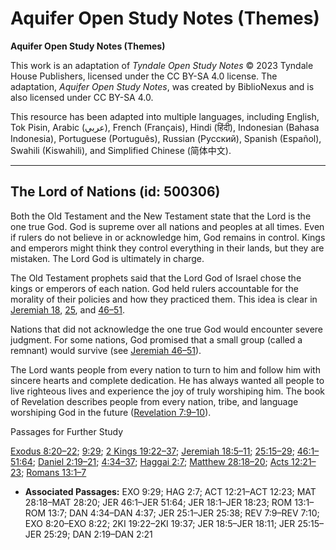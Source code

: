 # Aquifer Open Study Notes (Themes)

**Aquifer Open Study Notes (Themes)**

This work is an adaptation of *Tyndale Open Study Notes* © 2023 Tyndale House Publishers, licensed under the CC BY\-SA 4\.0 license. The adaptation, *Aquifer Open Study Notes*, was created by BiblioNexus and is also licensed under CC BY\-SA 4\.0\.

This resource has been adapted into multiple languages, including English, Tok Pisin, Arabic (عربي), French (Français), Hindi (हिंदी), Indonesian (Bahasa Indonesia), Portuguese (Português), Russian (Русский), Spanish (Español), Swahili (Kiswahili), and Simplified Chinese (简体中文).



--------------------------------

## The Lord of Nations (id: 500306)

Both the Old Testament and the New Testament state that the Lord is the one true God. God is supreme over all nations and peoples at all times. Even if rulers do not believe in or acknowledge him, God remains in control. Kings and emperors might think they control everything in their lands, but they are mistaken. The Lord God is ultimately in charge.

The Old Testament prophets said that the Lord God of Israel chose the kings or emperors of each nation. God held rulers accountable for the morality of their policies and how they practiced them. This idea is clear in [Jeremiah 18](https://ref.ly/Jer18:1-Jer18:23), [25](https://ref.ly/Jer25:1-Jer25:38), and [46–51](https://ref.ly/Jer46:1-Jer51:64).

Nations that did not acknowledge the one true God would encounter severe judgment. For some nations, God promised that a small group (called a remnant) would survive (see [Jeremiah 46–51](https://ref.ly/Jer46:1-Jer51:64)).

The Lord wants people from every nation to turn to him and follow him with sincere hearts and complete dedication. He has always wanted all people to live righteous lives and experience the joy of truly worshiping him. The book of Revelation describes people from every nation, tribe, and language worshiping God in the future ([Revelation 7:9–10](https://ref.ly/Rev7:9-Rev7:10)).

Passages for Further Study

[Exodus 8:20–22](https://ref.ly/Exod8:20-Exod8:22); [9:29](https://ref.ly/Exod9:29); [2 Kings 19:22–37](https://ref.ly/2Kgs19:22-2Kgs19:37); [Jeremiah 18:5–11](https://ref.ly/Jer18:5-Jer18:11); [25:15–29](https://ref.ly/Jer25:15-Jer25:29); [46:1–51:64](https://ref.ly/Jer46:1-Jer51:64); [Daniel 2:19–21](https://ref.ly/Dan2:19-Dan2:21); [4:34–37](https://ref.ly/Dan4:34-Dan4:37); [Haggai 2:7](https://ref.ly/Hag2:7); [Matthew 28:18–20](https://ref.ly/Matt28:18-Matt28:20); [Acts 12:21–23](https://ref.ly/Acts12:21-Acts12:23); [Romans 13:1–7](https://ref.ly/Rom13:1-Rom13:7)

* **Associated Passages:** EXO 9:29; HAG 2:7; ACT 12:21–ACT 12:23; MAT 28:18–MAT 28:20; JER 46:1–JER 51:64; JER 18:1–JER 18:23; ROM 13:1–ROM 13:7; DAN 4:34–DAN 4:37; JER 25:1–JER 25:38; REV 7:9–REV 7:10; EXO 8:20–EXO 8:22; 2KI 19:22–2KI 19:37; JER 18:5–JER 18:11; JER 25:15–JER 25:29; DAN 2:19–DAN 2:21

